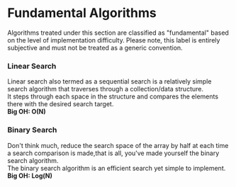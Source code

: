 # Fundamental Algorithms
Algorithms treated under this section are classified as "fundamental" based on the level of implementation 
difficulty. Please note, this label is entirely subjective and must not be treated as a generic convention.
### Linear Search
Linear search also termed as a sequential search is a relatively simple search algorithm that traverses through a collection/data structure.  
It steps through each space in the structure and compares the elements there with the desired search target.  
**Big OH: O(N)**  

### Binary Search
Don't think much, reduce the search space of the array by half at each time
a search comparison is made,that is all, you've made yourself the binary search algorithm.  
The binary search algorithm is an efficient search yet simple to implement.  
**Big OH: Log(N)** 